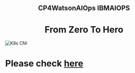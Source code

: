 <center> <h2>CP4WatsonAIOps IBMAIOPS</h2> </center>
<center> <h1>From Zero To Hero</h1> </center>

![K8s CNI](./pics/front.png)

# Please check [here](https://niklaushirt.github.io/ibmaiops-training/)